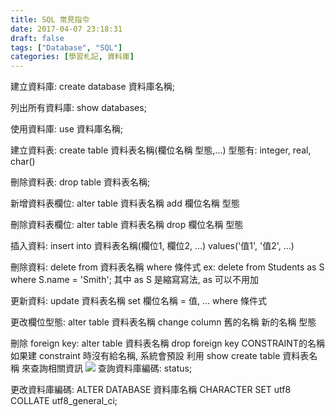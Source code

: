 ```yaml
---
title: SQL 常見指令
date: 2017-04-07 23:18:31
draft: false
tags: ["Database", "SQL"]
categories: [學習札記, 資料庫]
---
```


建立資料庫: create database 資料庫名稱;

列出所有資料庫: show databases;

使用資料庫: use 資料庫名稱;

建立資料表: create table 資料表名稱(欄位名稱 型態,...)
            型態有: integer, real, char()

刪除資料表: drop table 資料表名稱;

新增資料表欄位: alter table 資料表名稱 add 欄位名稱 型態

刪除資料表欄位: alter table 資料表名稱 drop 欄位名稱 型態

插入資料: insert into 資料表名稱(欄位1, 欄位2, ...) values('值1', '值2', ...)

刪除資料: delete from 資料表名稱 where 條件式
          ex: delete from Students as S where S.name = 'Smith';
          其中 as S 是縮寫寫法, as 可以不用加

更新資料: update 資料表名稱 set 欄位名稱 = 值, ... where 條件式

更改欄位型態: alter table 資料表名稱 change column 舊的名稱 新的名稱 型態

刪除 foreign key: alter table 資料表名稱 drop foreign key CONSTRAINT的名稱
                  如果建 constraint 時沒有給名稱, 系統會預設
                  利用 show create table 資料表名稱 來查詢相關資訊
                  ![](http://i.imgur.com/IGkEBod.png)
查詢資料庫編碼: status;

更改資料庫編碼: ALTER DATABASE 資料庫名稱 CHARACTER SET utf8 COLLATE utf8_general_ci;
